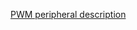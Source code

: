 [PWM peripheral description](http://infocenter.nordicsemi.com/topic/nrf52.v1.7/Chunk1670748135.html)
